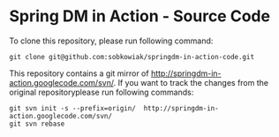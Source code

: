 Spring DM in Action - Source Code
=================================

To clone this repository, please run following command:
   
    git clone git@github.com:sobkowiak/springdm-in-action-code.git

This repository contains a git mirror of http://springdm-in-action.googlecode.com/svn/. If you want to track the changes from the original repositoryplease run following commands:
   
    git svn init -s --prefix=origin/  http://springdm-in-action.googlecode.com/svn/
    git svn rebase


